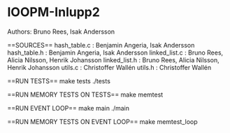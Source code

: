 # IOOPM-Inlupp2

Authors: Bruno Rees, Isak Andersson

==SOURCES==
hash_table.c  : Benjamin Angeria, Isak Andersson
hash_table.h  : Benjamin Angeria, Isak Andersson
linked_list.c : Bruno Rees, Alicia Nilsson, Henrik Johansson
linked_list.h : Bruno Rees, Alicia Nilsson, Henrik Johansson
utils.c       : Christoffer Wallén
utils.h       : Christoffer Wallén

==RUN TESTS==
make tests
./tests

==RUN MEMORY TESTS ON TESTS==
make memtest

==RUN EVENT LOOP==
make main
./main

==RUN MEMORY TESTS ON EVENT LOOP==
make memtest_loop
